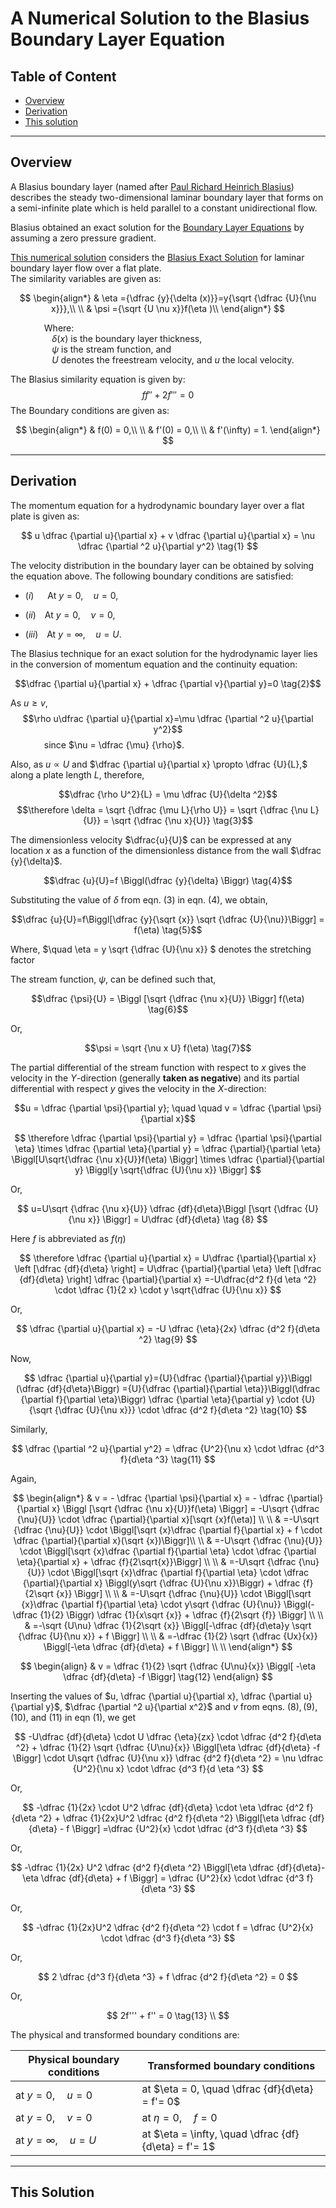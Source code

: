 # A Numerical Solution to the Blasius Boundary Layer Equation

## Table of Content

* [Overview](#overview)
* [Derivation](#derivation)
* [This solution](#this-solution)

_________________________________________________________

## Overview

A Blasius boundary layer (named after [Paul Richard Heinrich Blasius](https://en.wikipedia.org/wiki/Paul_Richard_Heinrich_Blasius))
describes the steady two-dimensional laminar boundary layer that forms on a semi-infinite plate
which is held parallel to a constant unidirectional flow.

Blasius obtained an exact solution for the
[Boundary Layer Equations](https://en.wikipedia.org/wiki/Boundary_layer#Boundary_layer_equations)
by assuming a zero pressure gradient.

[This numerical solution](#this-solution) considers the [Blasius Exact Solution](https://en.wikipedia.org/wiki/Blasius_boundary_layer)
for laminar boundary layer flow over a flat plate.\
The similarity variables are given as:

$$
\begin{align*}
    & \eta ={\dfrac {y}{\delta (x)}}=y{\sqrt {\dfrac {U}{\nu x}}},\\
    \\
    & \psi ={\sqrt {U \nu x}}f(\eta )\\
\end{align*}
$$

&emsp; &emsp; &emsp; Where:\
$\quad \quad \quad \quad \delta (x)$ is the boundary layer thickness,\
$\quad \quad \quad \quad \psi$ is the stream function, and\
$\quad \quad \quad \quad U$ denotes the freestream velocity, and $u$ the local velocity.

The Blasius similarity equation is given by:
$$ff'' + 2f''' = 0$$
The Boundary conditions are given as:

$$
\begin{align*}
    & f(0) = 0,\\
    \\
    & f'(0) = 0,\\
    \\
    & f'(\infty) = 1.
\end{align*}
$$

_________________________________________________________

## Derivation

The momentum equation for a hydrodynamic boundary layer over a flat plate is given as:

$$
u \dfrac {\partial u}{\partial x} + v \dfrac {\partial u}{\partial x} =
\nu \dfrac {\partial ^2 u}{\partial y^2} \tag{1}
$$

The velocity distribution in the boundary layer can be obtained by solving the equation above.
The following boundary conditions are satisfied:

* $(i)$ &emsp; At $y = 0, \quad u = 0,$

* $(ii)$&emsp;At $y = 0, \quad \nu = 0,$

* $(iii)$&emsp;At $y = \infty , \quad u = U.$

The Blasius technique for an exact solution for the hydrodynamic layer
lies in the conversion of momentum equation and the continuity equation:

$$\dfrac {\partial u}{\partial x} + \dfrac {\partial v}{\partial y}=0 \tag{2}$$

As $u\ge v,$
$$\rho u\dfrac {\partial u}{\partial x}=\mu \dfrac {\partial ^2 u}{\partial y^2}$$
&emsp; &emsp; &emsp; since $\nu = \dfrac {\mu} {\rho}$.

Also, as $u \propto U$ and $\dfrac {\partial u}{\partial x} \propto \dfrac {U}{L},$
along a plate length $L,$ therefore,

$$\dfrac {\rho U^2}{L} = \mu \dfrac {U}{\delta ^2}$$
$$\therefore \delta = \sqrt {\dfrac {\mu L}{\rho U}} =
\sqrt {\dfrac {\nu L}{U}} = \sqrt {\dfrac {\nu x}{U}} \tag{3}$$

The dimensionless velocity $\dfrac{u}{U}$ can be expressed at any location $x$
as a function of the dimensionless distance from the wall $\dfrac {y}{\delta}$.

$$\dfrac {u}{U}=f \Biggl(\dfrac {y}{\delta} \Biggr) \tag{4}$$

Substituting the value of $\delta$ from eqn. $(3)$ in eqn. $(4)$, we obtain,

$$\dfrac {u}{U}=f\Biggl[\dfrac {y}{\sqrt {x}} \sqrt {\dfrac {U}{\nu}}\Biggr]
= f(\eta) \tag{5}$$

Where, $\quad \eta = y \sqrt {\dfrac {U}{\nu x}} $ denotes the stretching factor

The stream function, $\psi$, can be defined such that,

$$\dfrac {\psi}{U} = \Biggl [\sqrt {\dfrac {\nu x}{U}} \Biggr] f(\eta) \tag{6}$$

Or,

$$\psi = \sqrt {\nu x U} f(\eta) \tag{7}$$

The partial differential of the stream function with respect to $x$
gives the velocity in the $Y$-direction (generally **taken as negative**)
and its partial differential with respect $y$ gives the velocity
in the $X$-direction:

$$u = \dfrac {\partial \psi}{\partial y}; \quad \quad
v = \dfrac {\partial \psi}{\partial x}$$

$$
\therefore \dfrac {\partial \psi}{\partial y} = \dfrac {\partial \psi}{\partial \eta}
\times \dfrac {\partial \eta}{\partial y} = \dfrac {\partial}{\partial \eta}
\Biggl[U\sqrt{\dfrac {\nu x}{U}}f(\eta) \Biggr] \times
\dfrac {\partial}{\partial y} \Biggl[y \sqrt{\dfrac {U}{\nu x}} \Biggr]
$$

Or,

$$
u=U\sqrt {\dfrac {\nu x}{U}} \dfrac {df}{d\eta}\Biggl [\sqrt {\dfrac {U}{\nu x}} \Biggr]
= U\dfrac {df}{d\eta} \tag {8}
$$

Here $f$ is abbreviated as $f(\eta)$

$$
\therefore \dfrac {\partial u}{\partial x} = U\dfrac {\partial}{\partial x}
\left [\dfrac {df}{d\eta} \right] = U\dfrac {\partial}{\partial \eta}
\left [\dfrac {df}{d\eta} \right] \dfrac {\partial}{\partial x}
=-U\dfrac{d^2 f}{d \eta ^2} \cdot \dfrac {1}{2 x} \cdot y \sqrt{\dfrac {U}{\nu x}}
$$

Or,

$$
\dfrac {\partial u}{\partial x} = -U \dfrac {\eta}{2x} \dfrac {d^2 f}{d\eta ^2} \tag{9}
$$

Now,

$$
\dfrac {\partial u}{\partial y}={U}{\dfrac {\partial}{\partial y}}\Biggl (\dfrac {df}{d\eta}\Biggr)
={U}{\dfrac {\partial}{\partial \eta}}\Biggl(\dfrac {\partial f}{\partial \eta}\Biggr)
\dfrac {\partial \eta}{\partial y} \cdot {U}{\sqrt {\dfrac {U}{\nu x}}}
\cdot \dfrac {d^2 f}{d\eta ^2} \tag{10}
$$

Similarly,

$$
\dfrac {\partial ^2 u}{\partial y^2} = \dfrac {U^2}{\nu x}
\cdot \dfrac {d^3 f}{d\eta ^3} \tag{11}
$$

Again,

$$
\begin{align*}
& v = - \dfrac {\partial \psi}{\partial x} = - \dfrac {\partial}{\partial x}
\Biggl [\sqrt {\dfrac {\nu x}{U}}f(\eta) \Biggr] = -U\sqrt {\dfrac {\nu}{U}}
\cdot \dfrac {\partial}{\partial x}[\sqrt {x}f(\eta)] \\
\\
& =-U\sqrt {\dfrac {\nu}{U}} \cdot \Biggl[\sqrt {x}\dfrac {\partial f}{\partial x} +
f \cdot \dfrac {\partial}{\partial x}(\sqrt {x})\Biggr]\\
\\
& =-U\sqrt {\dfrac {\nu}{U}} \cdot \Biggl[\sqrt {x}\dfrac {\partial f}{\partial \eta}
\cdot \dfrac {\partial \eta}{\partial x} + \dfrac {f}{2\sqrt{x}}\Biggr] \\
\\
& =-U\sqrt {\dfrac {\nu}{U}} \cdot \Biggl[\sqrt {x}\dfrac {\partial f}{\partial \eta}
\cdot \dfrac {\partial}{\partial x} \Biggl(y\sqrt {\dfrac {U}{\nu x}}\Biggr) +
\dfrac {f}{2\sqrt {x}} \Biggr] \\
\\
& =-U\sqrt {\dfrac {\nu}{U}} \cdot \Biggl[\sqrt {x}\dfrac {\partial f}{\partial \eta}
\cdot y\sqrt {\dfrac {U}{\nu}} \Biggl(-\dfrac {1}{2} \Biggr) \dfrac {1}{x\sqrt {x}} +
\dfrac {f}{2\sqrt {f}} \Biggr] \\
\\
& =-\sqrt {U\nu} \dfrac {1}{2\sqrt {x}} \Biggl[-\dfrac {df}{d\eta}y
\sqrt {\dfrac {U}{\nu x}} + f \Biggr] \\
\\
& =-\dfrac {1}{2} \sqrt {\dfrac {Ux}{x}} \Biggl[-\eta \dfrac {df}{d\eta} + f \Biggr] \\
\\
\end{align*}
$$

$$
\begin{align}
& v = \dfrac {1}{2} \sqrt {\dfrac {U\nu}{x}} \Biggl[ -\eta \dfrac {df}{d\eta} -f \Biggr] \tag{12}
\end{align}
$$

Inserting the values of $u, \dfrac {\partial u}{\partial x}, \dfrac {\partial u}{\partial y}$,
$\dfrac {\partial ^2 u}{\partial x^2}$ and $v$ from eqns. $(8), (9),$
$(10),$ and $(11)$ in eqn $(1)$, we get

$$
-U\dfrac {df}{d\eta} \cdot U \dfrac {\eta}{zx} \cdot \dfrac {d^2 f}{d\eta ^2} +
\dfrac {1}{2} \sqrt {\dfrac {U\nu}{x}} \Biggl[\eta \dfrac {df}{d\eta} -f \Biggr]
\cdot U\sqrt {\dfrac {U}{\nu x}} \dfrac {d^2 f}{d\eta ^2} = \nu \dfrac {U^2}{\nu x}
\cdot \dfrac {d^3 f}{d \eta ^3}
$$

Or,

$$
-\dfrac {1}{2x} \cdot U^2 \dfrac {df}{d\eta} \cdot \eta \dfrac {d^2 f}{d\eta ^2} +
\dfrac {1}{2x}U^2 \dfrac {d^2 f}{d\eta ^2} \Biggl[\eta \dfrac {df}{d\eta} - f \Biggr]
=\dfrac {U^2}{x} \cdot \dfrac {d^3 f}{d\eta ^3}
$$

Or,

$$
-\dfrac {1}{2x} U^2 \dfrac {d^2 f}{d\eta ^2} \Biggl[\eta \dfrac {df}{d\eta}-
\eta \dfrac {df}{d\eta} + f \Biggr] = \dfrac {U^2}{x} \cdot \dfrac {d^3 f}{d\eta ^3}
$$

Or,

$$
-\dfrac {1}{2x}U^2 \dfrac {d^2 f}{d\eta ^2} \cdot f = \dfrac {U^2}{x}
\cdot \dfrac {d^3 f}{d\eta ^3}
$$

Or,

$$
2 \dfrac {d^3 f}{d\eta ^3} + f \dfrac {d^2 f}{d\eta ^2} = 0
$$

Or,

$$
2f''' + f'' = 0 \tag{13} \\
$$

The physical and transformed boundary conditions are:

| Physical boundary conditions | Transformed boundary conditions                      |
|------------------------------|------------------------------------------------------|
| at $y = 0, \quad u = 0$      | at $\eta = 0, \quad \dfrac {df}{d\eta} = f'= 0$      |
| at $y = 0, \quad v = 0$      | at $\eta = 0, \quad f = 0$                           |
| at $y = \infty, \quad u = U$ | at $\eta = \infty, \quad \dfrac {df}{d\eta} = f'= 1$ |

_________________________________________________________

## This Solution
